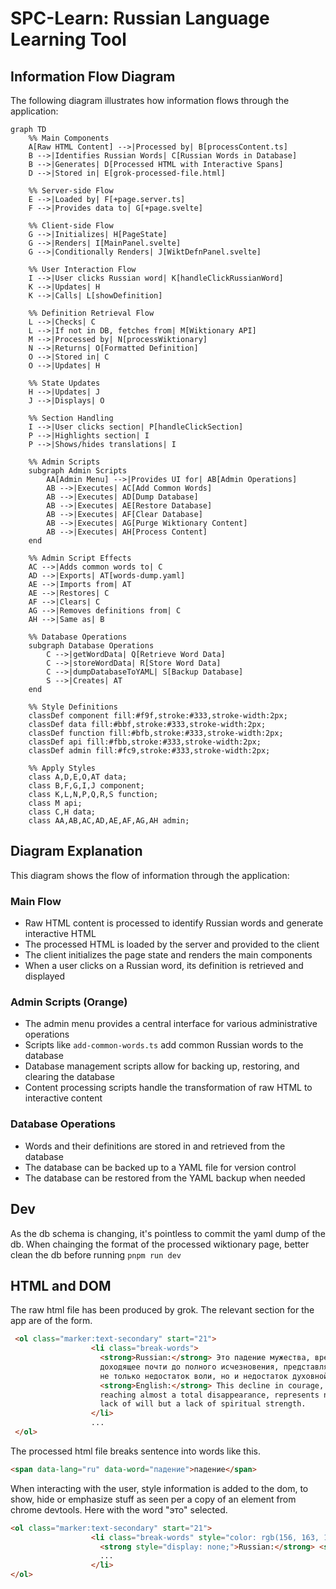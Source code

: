 # SPC-Learn: Russian Language Learning Tool


## Information Flow Diagram

The following diagram illustrates how information flows through the application:

```mermaid
graph TD
    %% Main Components
    A[Raw HTML Content] -->|Processed by| B[processContent.ts]
    B -->|Identifies Russian Words| C[Russian Words in Database]
    B -->|Generates| D[Processed HTML with Interactive Spans]
    D -->|Stored in| E[grok-processed-file.html]

    %% Server-side Flow
    E -->|Loaded by| F[+page.server.ts]
    F -->|Provides data to| G[+page.svelte]

    %% Client-side Flow
    G -->|Initializes| H[PageState]
    G -->|Renders| I[MainPanel.svelte]
    G -->|Conditionally Renders| J[WiktDefnPanel.svelte]

    %% User Interaction Flow
    I -->|User clicks Russian word| K[handleClickRussianWord]
    K -->|Updates| H
    K -->|Calls| L[showDefinition]

    %% Definition Retrieval Flow
    L -->|Checks| C
    L -->|If not in DB, fetches from| M[Wiktionary API]
    M -->|Processed by| N[processWiktionary]
    N -->|Returns| O[Formatted Definition]
    O -->|Stored in| C
    O -->|Updates| H

    %% State Updates
    H -->|Updates| J
    J -->|Displays| O

    %% Section Handling
    I -->|User clicks section| P[handleClickSection]
    P -->|Highlights section| I
    P -->|Shows/hides translations| I

    %% Admin Scripts
    subgraph Admin Scripts
        AA[Admin Menu] -->|Provides UI for| AB[Admin Operations]
        AB -->|Executes| AC[Add Common Words]
        AB -->|Executes| AD[Dump Database]
        AB -->|Executes| AE[Restore Database]
        AB -->|Executes| AF[Clear Database]
        AB -->|Executes| AG[Purge Wiktionary Content]
        AB -->|Executes| AH[Process Content]
    end

    %% Admin Script Effects
    AC -->|Adds common words to| C
    AD -->|Exports| AT[words-dump.yaml]
    AE -->|Imports from| AT
    AE -->|Restores| C
    AF -->|Clears| C
    AG -->|Removes definitions from| C
    AH -->|Same as| B

    %% Database Operations
    subgraph Database Operations
        C -->|getWordData| Q[Retrieve Word Data]
        C -->|storeWordData| R[Store Word Data]
        C -->|dumpDatabaseToYAML| S[Backup Database]
        S -->|Creates| AT
    end

    %% Style Definitions
    classDef component fill:#f9f,stroke:#333,stroke-width:2px;
    classDef data fill:#bbf,stroke:#333,stroke-width:2px;
    classDef function fill:#bfb,stroke:#333,stroke-width:2px;
    classDef api fill:#fbb,stroke:#333,stroke-width:2px;
    classDef admin fill:#fc9,stroke:#333,stroke-width:2px;

    %% Apply Styles
    class A,D,E,O,AT data;
    class B,F,G,I,J component;
    class K,L,N,P,Q,R,S function;
    class M api;
    class C,H data;
    class AA,AB,AC,AD,AE,AF,AG,AH admin;
```

## Diagram Explanation

This diagram shows the flow of information through the application:

### Main Flow
- Raw HTML content is processed to identify Russian words and generate interactive HTML
- The processed HTML is loaded by the server and provided to the client
- The client initializes the page state and renders the main components
- When a user clicks on a Russian word, its definition is retrieved and displayed

### Admin Scripts (Orange)
- The admin menu provides a central interface for various administrative operations
- Scripts like `add-common-words.ts` add common Russian words to the database
- Database management scripts allow for backing up, restoring, and clearing the database
- Content processing scripts handle the transformation of raw HTML to interactive content

### Database Operations
- Words and their definitions are stored in and retrieved from the database
- The database can be backed up to a YAML file for version control
- The database can be restored from the YAML backup when needed

## Dev

As the db schema is changing, it's pointless to commit the yaml dump of the db.
When chainging the format of the processed wiktionary page, better clean the db
before running `pnpm run dev`

## HTML and DOM

The raw html file has been produced by grok.
The relevant section for the app are of the form.

```html
 <ol class="marker:text-secondary" start="21">
                  <li class="break-words">
                    <strong>Russian:</strong> Это падение мужества, временами
                    доходящее почти до полного исчезновения, представляет собой
                    не только недостаток воли, но и недостаток духовной силы.<br />
                    <strong>English:</strong> This decline in courage, at times
                    reaching almost a total disappearance, represents not only a
                    lack of will but a lack of spiritual strength.
                  </li>
                  ...
 </ol>
```

The processed html file breaks sentence into words like this.

```html
<span data-lang="ru" data-word="падение">падение</span> 
```

When interacting with the user, style information is added to the dom, to show,
hide or emphasize stuff as seen per a copy of an element from chrome devtools.
Here with the word "это" selected.

```html
<ol class="marker:text-secondary" start="21">
                  <li class="break-words" style="color: rgb(156, 163, 175); border: 1px solid black;">
                    <strong style="display: none;">Russian:</strong> <span data-lang="ru" data-word="это" data-common="true" style="display: inline; color: rgb(238, 0, 0);">Это</span> <span data-lang="ru" data-word="падение" style="display: inline;">падение</span> <span data-lang="ru" data-word="мужества" style="display: inline;">мужества</span>
                    ...
                  </li>
</ol>
```
